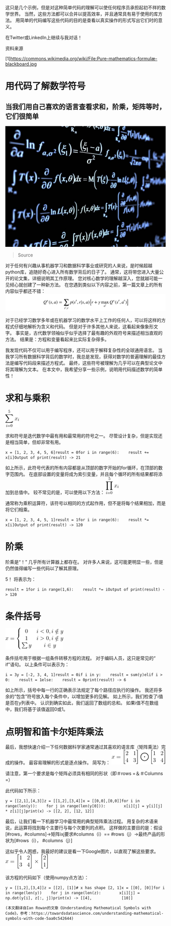 
这只是几个示例，但是对这种简单代码的理解可以使任何程序员承担起初不祥的数学世界。 当然，这些方法都可以合并以提高效率，并且通常具有易于使用的库方法。 用简单的代码编写这些代码的目的是查看以真实操作的形式写出它们时的意义。

在Twitter或LinkedIn上继续与我对话！

资料来源

[1]https://commons.wikimedia.org/wiki/File:Pure-mathematics-formulæ-blackboard.jpg
# 用代码了解数学符号
## 当我们用自己喜欢的语言查看求和，阶乘，矩阵等时，它们很简单
![Source](1!ubAcgBoHgEjkEZdkjGWBjw.jpeg)
> Source


对于任何有兴趣从事机器学习和数据科学事业或研究的人来说，是时候超越python库，追随好奇心进入所有数学背后的日子了。 通常，这将带您进入大量公开的论文集，详细说明其工作原理。 您对核心数学的理解越深入，您就越可能一见倾心就创建了一种新方法。 在您遇到类似以下内容之前，第一篇文章上的所有内容似乎都还不错：
![](1!0eEoY8QbkMSWZ3PC6rxiCA.png)

对于已经学习数学多年或在机器学习的数学水平上工作的任何人，可以将这样的方程式仔细地解析为含义和代码。 但是对于许多其他人来说，这看起来像象形文字。 事实是，古代数学领袖似乎似乎选择了最有趣的外观符号来描述相当直观的方法。 结果是：方程和变量看起来比实际复杂得多。

我发现代码不仅可以用于编写程序，还可以用于解释复杂性的全球通用语言。 当我学习所有数据科学背后的数学时，我总是发现，获得对数学的普遍理解的最佳方法是编写代码段来描述方程式。 最终，这些符号被理解为几乎可以在典型论文中将其理解为文本。 在本文中，我希望分享一些示例，说明用代码描述数学的简单性！
# 求和与乘积
![](1!Jkz-mGx7b_8gwj2X2W_F0Q.png)

求和符号是迭代数学中最有用和最常用的符号之一。 尽管设计复杂，但是实现还是相当简单，但却非常有用。
```
x = [1, 2, 3, 4, 5, 6]result = 0for i in range(6):    result += x[i]Output of print(result) -> 21
```

如上所示，此符号代表的所有内容都是从顶部的数字开始的for循环，在顶部的数字范围内。 在底部设置的变量将成为索引变量，并且每个循环的所有结果都将添加到总值中。 较不常见的是，可以使用以下方法：
![](1!HoOU4xaHuSDZDxqAXqSs9Q.png)

通常称为乘积运算符，该符号以相同的方式起作用，但不是将每个结果相加，而是将它们相乘。
```
x = [1, 2, 3, 4, 5, 1]result = 1for i in range(6):    result *= x[i]Output of print(result) -> 120
```
# 阶乘

阶乘是“！” 几乎所有计算器上都存在。 对许多人来说，这可能更明显一些，但是仍然值得编写一些代码以了解其原理。

5！ 将表示为：
```
result = 1for i in range(1,6):    result *= iOutput of print(result) -> 120
```
# 条件括号
![](1!QOToiv5cYyuxtSx4S0q2WA.gif)

条件括号用于根据一组条件转移方程的流程。 对于编码人员，这只是常见的“ if”语句。 以上条件可以表示为：
```
i = 3y = [-2, 3, 4, 1]result = 0if i in y:    result = sum(y)elif i > 0:    result = 1else:    result = 0print(result) -> 6
```

如上所示，括号中每一行的正确表示法规定了每个路径应执行的操作。 我还将多余的“包含”符号放入每个条件中，以增加更多的见解。 如上所示，我们检查了i值是否在y列表中。 认识到确实如此，我们返回了数组的总和。 如果i值不在数组中，我们将基于该值返回0或1。
# 点明智和笛卡尔矩阵乘法

最后，我想快速介绍一下任何数据科学家通常通过其喜欢的语言库（矩阵乘法）完成的操作。 最容易理解的形式是逐点操作。 简写为：
![](1!6E0BD5E_DqCpdROR7IAonQ.gif)

请注意，第一个要求是每个矩阵必须具有相同的形状（即＃rows =＆＃Columns =）

此代码如下所示：
```
y = [[2,1],[4,3]]z = [[1,2],[3,4]]x = [[0,0],[0,0]]for i in range(len(y)):    for j in range(len(y[0])):        x[i][j] = y[i][j] * z[i][j]print(x) -> [[2, 2], [12, 12]]  
```

最后，让我们看一下机器学习中最常用的典型矩阵乘法过程。 用复杂的术语来说，此运算将找到每个主要行与每个次要列的点积。 这样做的主要目的是：假设[#rows，#columns]→矩阵ixj要求#columns（i）== #rows（j）→最终产品的形状为[#rows（i）， #columns（j）]

这似乎令人困惑，我最好的建议是看一下Google图片，以直观了解这些要求。
![](1!WRv85SjF3uyXdcb4i5xQZw.gif)

该方程的代码如下（使用numpy点方法）：
```
y = [[1,2],[3,4]]z = [[2], [1]]# x has shape [2, 1]x = [[0], [0]]for i in range(len(y))    for j in range(len(z):        x[i][j] = np.dot(y[i], z[:, j])print(x) -> [[4],             [10]]
```
```
(本文翻译自Ian Rowan的文章《Understanding Mathematical Symbols with Code》，参考：https://towardsdatascience.com/understanding-mathematical-symbols-with-code-5aa0c542644)
```
